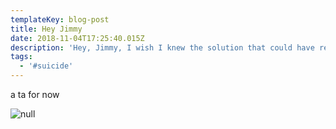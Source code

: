 ```yaml
---
templateKey: blog-post
title: Hey Jimmy
date: 2018-11-04T17:25:40.015Z
description: 'Hey, Jimmy, I wish I knew the solution that could have reversed your decision'
tags:
  - '#suicide'
---
```

a ta for now

![null](/img/received_274326750091425.gif)
